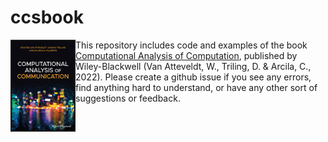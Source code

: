 # ccsbook
<img src = "cover.jpeg" alt = "Cover of the book Computational Analysis of Communication"  border = "2" align = "left" width="100" /> This repository includes code and examples of the book <a href="https://cssbook.net/">Computational Analysis of Computation</a>, published by Wiley-Blackwell (Van Atteveldt, W., Triling, D. & Arcila, C., 2022). Please create a github issue if you see any errors, find anything hard to understand, or have any other sort of suggestions or feedback.
